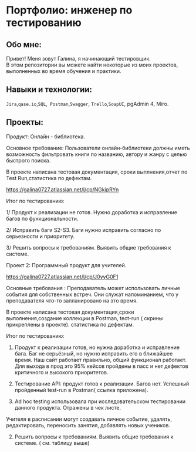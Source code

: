 # Портфолио: инженер по тестированию
## Обо мне: 
Привет! Меня зовут Галина, я начинающий тестировщик. <br>
В этом репозитории вы можете найти некоторые из моих проектов, выполненных во время обучения и практики.
<br>
## Навыки и технологии:
``Jira``,``qase.io``,``SQL``,`` Postman``,``Swagger``, ``Trello``,``SoapUI``, pgAdmin 4, Miro.

## Проекты:
Продукт: Онлайн - библиотека.



Основное требование: Пользователи онлайн-библиотеки должны иметь возможность фильтровать книги по названию, автору и жанру с целью быстрого поиска.

В проекте написана тестовая документация, сроки выплнения,отчет по Test Run,статистика по дефектам.

https://galina0727.atlassian.net/l/cp/NGkipRYn
 
 Итог по тестированию:
 
1/ Продукт к реализации не готов. Нужно доработка и исправление багов по функциональности.

2/ Исправить баги S2-S3. Баги нужно исправить согласно по серьезности и приоритету.

3/ Решить вопросы к требованиям. Выявить общие требования к системе.


Проект 2: 
Программный продукт для учителей.

https://galina0727.atlassian.net/l/cp/J0yyG0F1

Основные требования : Преподаватель может использовать личные события для собственных встреч. Они служат напоминанием, что у преподавателя что-то запланировано на это время.

В проекте написана тестовая документация,сроки выполнения,создание коллекции в Postman, tect-run ( скрины  прикреплены в проекте). статистика по дефектам.

Итог по тестированию:

1. Продукт к реализации готов, но нужна доработка и исправление бага. Баг не серьёзный, но нужно исправить его в ближайшее время. Наш сайт работает правильно, общий функционал работает. Для выхода в прод это 95% кейсов пройдены в пасс и нет дефектов критичного и высокого приоритетов.

2. Тестирование API: продукт готов к реализации. Багов нет. Успешный пройденный test-run в Postman( ссылка  приложена).
3. Ad hoc testing использовала при исследовательском тестировании данного продукта. Отражены в чек листе. 

 Учителя в расписании могут создавать личное событие, удалять, редактировать, переносить занятия, добавлять новых учеников. 

2. Решить вопросы к требованиям. Выявить общие требования к системе. ( см. таблицу выше)
